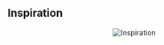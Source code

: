 Inspiration
------------------------
<p align="center">
  <img src="https://github.com/agileseph/automated-testing-concepts/raw/master/spice/technology-mix/jUnit_+_Guice_Mix/FreeWomenVersion_BrigitteBardot.png" alt="Inspiration"/>
</p>
